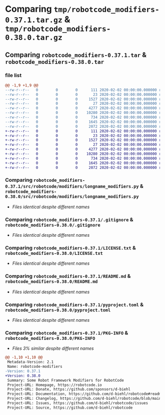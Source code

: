 # Comparing `tmp/robotcode_modifiers-0.37.1.tar.gz` & `tmp/robotcode_modifiers-0.38.0.tar.gz`

## Comparing `robotcode_modifiers-0.37.1.tar` & `robotcode_modifiers-0.38.0.tar`

### file list

```diff
@@ -1,9 +1,9 @@
--rw-r--r--   0        0        0      111 2020-02-02 00:00:00.000000 robotcode_modifiers-0.37.1/src/robotcode/modifiers/__init__.py
--rw-r--r--   0        0        0       23 2020-02-02 00:00:00.000000 robotcode_modifiers-0.37.1/src/robotcode/modifiers/__version__.py
--rw-r--r--   0        0        0     1527 2020-02-02 00:00:00.000000 robotcode_modifiers-0.37.1/src/robotcode/modifiers/longname_modifiers.py
--rw-r--r--   0        0        0       27 2020-02-02 00:00:00.000000 robotcode_modifiers-0.37.1/src/robotcode/modifiers/py.typed
--rw-r--r--   0        0        0     4277 2020-02-02 00:00:00.000000 robotcode_modifiers-0.37.1/.gitignore
--rw-r--r--   0        0        0    10280 2020-02-02 00:00:00.000000 robotcode_modifiers-0.37.1/LICENSE.txt
--rw-r--r--   0        0        0      734 2020-02-02 00:00:00.000000 robotcode_modifiers-0.37.1/README.md
--rw-r--r--   0        0        0     1645 2020-02-02 00:00:00.000000 robotcode_modifiers-0.37.1/pyproject.toml
--rw-r--r--   0        0        0     2072 2020-02-02 00:00:00.000000 robotcode_modifiers-0.37.1/PKG-INFO
+-rw-r--r--   0        0        0      111 2020-02-02 00:00:00.000000 robotcode_modifiers-0.38.0/src/robotcode/modifiers/__init__.py
+-rw-r--r--   0        0        0       23 2020-02-02 00:00:00.000000 robotcode_modifiers-0.38.0/src/robotcode/modifiers/__version__.py
+-rw-r--r--   0        0        0     1527 2020-02-02 00:00:00.000000 robotcode_modifiers-0.38.0/src/robotcode/modifiers/longname_modifiers.py
+-rw-r--r--   0        0        0       27 2020-02-02 00:00:00.000000 robotcode_modifiers-0.38.0/src/robotcode/modifiers/py.typed
+-rw-r--r--   0        0        0     4277 2020-02-02 00:00:00.000000 robotcode_modifiers-0.38.0/.gitignore
+-rw-r--r--   0        0        0    10280 2020-02-02 00:00:00.000000 robotcode_modifiers-0.38.0/LICENSE.txt
+-rw-r--r--   0        0        0      734 2020-02-02 00:00:00.000000 robotcode_modifiers-0.38.0/README.md
+-rw-r--r--   0        0        0     1645 2020-02-02 00:00:00.000000 robotcode_modifiers-0.38.0/pyproject.toml
+-rw-r--r--   0        0        0     2072 2020-02-02 00:00:00.000000 robotcode_modifiers-0.38.0/PKG-INFO
```

### Comparing `robotcode_modifiers-0.37.1/src/robotcode/modifiers/longname_modifiers.py` & `robotcode_modifiers-0.38.0/src/robotcode/modifiers/longname_modifiers.py`

 * *Files identical despite different names*

### Comparing `robotcode_modifiers-0.37.1/.gitignore` & `robotcode_modifiers-0.38.0/.gitignore`

 * *Files identical despite different names*

### Comparing `robotcode_modifiers-0.37.1/LICENSE.txt` & `robotcode_modifiers-0.38.0/LICENSE.txt`

 * *Files identical despite different names*

### Comparing `robotcode_modifiers-0.37.1/README.md` & `robotcode_modifiers-0.38.0/README.md`

 * *Files identical despite different names*

### Comparing `robotcode_modifiers-0.37.1/pyproject.toml` & `robotcode_modifiers-0.38.0/pyproject.toml`

 * *Files identical despite different names*

### Comparing `robotcode_modifiers-0.37.1/PKG-INFO` & `robotcode_modifiers-0.38.0/PKG-INFO`

 * *Files 3% similar despite different names*

```diff
@@ -1,10 +1,10 @@
 Metadata-Version: 2.1
 Name: robotcode-modifiers
-Version: 0.37.1
+Version: 0.38.0
 Summary: Some Robot Framework Modifiers for RobotCode
 Project-URL: Homepage, https://robotcode.io
 Project-URL: Donate, https://github.com/sponsors/d-biehl
 Project-URL: Documentation, https://github.com/d-biehl/robotcode#readme
 Project-URL: Changelog, https://github.com/d-biehl/robotcode/blob/main/CHANGELOG.md
 Project-URL: Issues, https://github.com/d-biehl/robotcode/issues
 Project-URL: Source, https://github.com/d-biehl/robotcode
```

